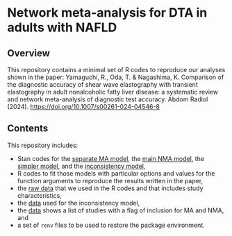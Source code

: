 # Network meta-analysis for DTA in adults with NAFLD

## Overview
This repository contains a minimal set of R codes to reproduce our analyses shown in the paper: 
Yamaguchi, R., Oda, T. & Nagashima, K. Comparison of the diagnostic accuracy of shear wave elastography with transient elastography in adult nonalcoholic fatty liver disease: a systematic review and network meta-analysis of diagnostic test accuracy. Abdom Radiol (2024). https://doi.org/10.1007/s00261-024-04546-8

## Contents
This repository includes:
- Stan codes for the [separate MA model](ma_fit_supp.stan), the [main NMA model](nma_fit_main_supp.stan), the [simpler model](nma_fit_sub_supp.stan), and the [inconsistency model](nma_fit_main_inconsistency_supp.stan),
- R codes to fit those models with particular options and values for the function arguments to reproduce the results written in the paper,
- the [raw data](NMA_data_supp.xlsx) that we used in the R codes and that includes study characteristics,
- the [data](NMA_data_inconsistency.xlsx) used for the inconsistency model,
- the [data](NMAIncludedStudies.csv) shows a list of studies with a flag of inclusion for MA and NMA, and
- a set of `renv` files to be used to restore the package environment.

